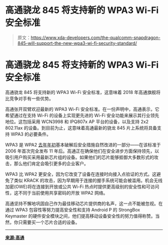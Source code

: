 # 高通骁龙 845 将支持新的 WPA3 Wi-Fi 安全标准

> 原文：<https://www.xda-developers.com/the-qualcomm-snapdragon-845-will-support-the-new-wpa3-wi-fi-security-standard/>

# 高通骁龙 845 将支持新的 WPA3 Wi-Fi 安全标准

高通骁龙 845 将支持新的 WPA3 Wi-Fi 安全标准，这意味着 2018 年高通旗舰将比竞争对手有一些优势。

高通张开双臂欢迎最新的 WPA3 Wi-Fi 安全标准。在一份声明中，高通表示，它希望通过在支持 Wi-Fi 的设备上实现更先进的 Wi-Fi 安全功能来展示其行业领先地位。这包括采用 WCN3998 和 IPQ807x AP 平台的设备，以及支持 2x2 802.11ax 的设备。到目前为止，这意味着高通最新的骁龙 845 片上系统将具备支持 WPA3 的必要条件。

WPA3 是 WPA2 [去年年初](https://www.xda-developers.com/wpa2-wifi-protocol-vulnerability-krack/)基本破解后安全措施自然改进的一部分——在该标准于 2006 年首次完全发布 11 年后。高通正在确保他们在安全进步方面保持领先，以吸引用户购买采用最新芯片组的设备。如果他们的芯片能够抵御大多数形式的攻击，那么他们肯定会吸引更多的企业客户。

WPA3 比 WPA2 更安全，因为它改变了设备在连接时向接入点验证的方式。这避免了类似 KRACK 的攻击，因为早期用于连接的握手系统可能会被滥用。机会无线加密(OWE)将在连接到开放或公共 Wi-Fi 热点时提供更高级别的安全性和可访问性，这不同于当前使用共享密码的开放 WPA2 网络。

高通坚持不懈地巩固自己作为最佳移动芯片提供商的名声，这一点不能被忽视。在通过 WPA3 包容性等努力提高安全性和支持 Android P 的 StrongBox Keymaster 的硬件安全模块之间，他们提高移动设备安全性的努力值得称赞。当然，你只需要买一个芯片合适的设备。

* * *

[**来源:高通**](https://www.qualcomm.com/news/releases/2018/05/15/qualcomm-integrates-newest-wi-fi-security-standard-across-mobile-and)